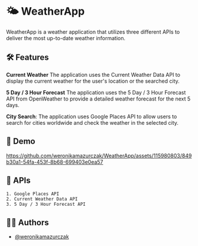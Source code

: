 
# 🌤 WeatherApp

WeatherApp is a weather application that utilizes three different APIs to deliver the most up-to-date weather information.


## 🛠 Features

**Current Weather** The application uses the Current Weather Data API to display the current weather for the user's location or the searched city.

**5 Day / 3 Hour Forecast** The application uses the 5 Day / 3 Hour Forecast API from OpenWeather to provide a detailed weather forecast for the next 5 days.

**City Search**: The application uses Google Places API to allow users to search for cities worldwide and check the weather in the selected city. 
## 📱 Demo



https://github.com/weronikamazurczak/WeatherApp/assets/115980803/849b30a1-54fa-453f-8b68-699403e0ea57




## 📍 APIs

    1. Google Places API
    2. Current Weather Data API
    3. 5 Day / 3 Hour Forecast API

## 👩‍💻 Authors

- [@weronikamazurczak](https://github.com/weronikamazurczak)

